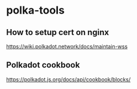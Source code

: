 # polka-tools

## How to setup cert on nginx
https://wiki.polkadot.network/docs/maintain-wss

## Polkadot cookbook 
https://polkadot.js.org/docs/api/cookbook/blocks/
